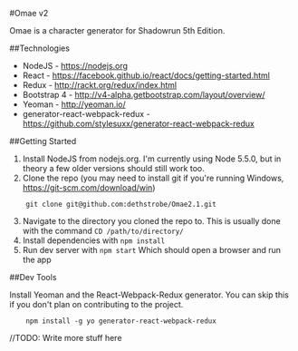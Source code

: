 #Omae v2

Omae is a character generator for Shadowrun 5th Edition.

##Technologies

* NodeJS - https://nodejs.org
* React - https://facebook.github.io/react/docs/getting-started.html
* Redux - http://rackt.org/redux/index.html
* Bootstrap 4 - http://v4-alpha.getbootstrap.com/layout/overview/
* Yeoman - http://yeoman.io/
* generator-react-webpack-redux - https://github.com/stylesuxx/generator-react-webpack-redux

##Getting Started

1. Install NodeJS from nodejs.org. I'm currently using Node 5.5.0, but in theory a few older versions should still work too.
2. Clone the repo (you may need to install git if you're running Windows, https://git-scm.com/download/win)
```
	git clone git@github.com:dethstrobe/Omae2.1.git
```
3. Navigate to the directory you cloned the repo to. This is usually done with the command ```CD /path/to/directory/```
4. Install dependencies with ```npm install```
5. Run dev server with ```npm start``` Which should open a browser and run the app

##Dev Tools

Install Yeoman and the React-Webpack-Redux generator. You can skip this if you don't plan on contributing to the project.
```
	npm install -g yo generator-react-webpack-redux
```

//TODO: Write more stuff here
